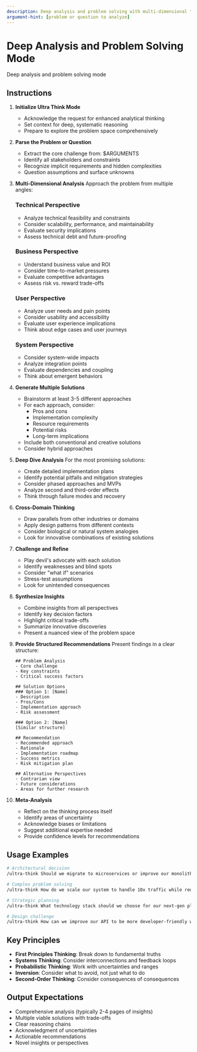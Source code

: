 ```yaml
---
description: Deep analysis and problem solving with multi-dimensional thinking
argument-hint: [problem or question to analyze]
---
```


# Deep Analysis and Problem Solving Mode

Deep analysis and problem solving mode

## Instructions

1. **Initialize Ultra Think Mode**
   - Acknowledge the request for enhanced analytical thinking
   - Set context for deep, systematic reasoning
   - Prepare to explore the problem space comprehensively

2. **Parse the Problem or Question**
   - Extract the core challenge from: $ARGUMENTS
   - Identify all stakeholders and constraints
   - Recognize implicit requirements and hidden complexities
   - Question assumptions and surface unknowns

3. **Multi-Dimensional Analysis**
   Approach the problem from multiple angles:

   ### Technical Perspective
   - Analyze technical feasibility and constraints
   - Consider scalability, performance, and maintainability
   - Evaluate security implications
   - Assess technical debt and future-proofing

   ### Business Perspective
   - Understand business value and ROI
   - Consider time-to-market pressures
   - Evaluate competitive advantages
   - Assess risk vs. reward trade-offs

   ### User Perspective
   - Analyze user needs and pain points
   - Consider usability and accessibility
   - Evaluate user experience implications
   - Think about edge cases and user journeys

   ### System Perspective
   - Consider system-wide impacts
   - Analyze integration points
   - Evaluate dependencies and coupling
   - Think about emergent behaviors

4. **Generate Multiple Solutions**
   - Brainstorm at least 3-5 different approaches
   - For each approach, consider:
     - Pros and cons
     - Implementation complexity
     - Resource requirements
     - Potential risks
     - Long-term implications
   - Include both conventional and creative solutions
   - Consider hybrid approaches

5. **Deep Dive Analysis**
   For the most promising solutions:
   - Create detailed implementation plans
   - Identify potential pitfalls and mitigation strategies
   - Consider phased approaches and MVPs
   - Analyze second and third-order effects
   - Think through failure modes and recovery

6. **Cross-Domain Thinking**
   - Draw parallels from other industries or domains
   - Apply design patterns from different contexts
   - Consider biological or natural system analogies
   - Look for innovative combinations of existing solutions

7. **Challenge and Refine**
   - Play devil's advocate with each solution
   - Identify weaknesses and blind spots
   - Consider "what if" scenarios
   - Stress-test assumptions
   - Look for unintended consequences

8. **Synthesize Insights**
   - Combine insights from all perspectives
   - Identify key decision factors
   - Highlight critical trade-offs
   - Summarize innovative discoveries
   - Present a nuanced view of the problem space

9. **Provide Structured Recommendations**
   Present findings in a clear structure:
   ```
   ## Problem Analysis
   - Core challenge
   - Key constraints
   - Critical success factors

   ## Solution Options
   ### Option 1: [Name]
   - Description
   - Pros/Cons
   - Implementation approach
   - Risk assessment

   ### Option 2: [Name]
   [Similar structure]

   ## Recommendation
   - Recommended approach
   - Rationale
   - Implementation roadmap
   - Success metrics
   - Risk mitigation plan

   ## Alternative Perspectives
   - Contrarian view
   - Future considerations
   - Areas for further research
   ```

10. **Meta-Analysis**
    - Reflect on the thinking process itself
    - Identify areas of uncertainty
    - Acknowledge biases or limitations
    - Suggest additional expertise needed
    - Provide confidence levels for recommendations

## Usage Examples

```bash
# Architectural decision
/ultra-think Should we migrate to microservices or improve our monolith?

# Complex problem solving
/ultra-think How do we scale our system to handle 10x traffic while reducing costs?

# Strategic planning
/ultra-think What technology stack should we choose for our next-gen platform?

# Design challenge
/ultra-think How can we improve our API to be more developer-friendly while maintaining backward compatibility?
```

## Key Principles

- **First Principles Thinking**: Break down to fundamental truths
- **Systems Thinking**: Consider interconnections and feedback loops
- **Probabilistic Thinking**: Work with uncertainties and ranges
- **Inversion**: Consider what to avoid, not just what to do
- **Second-Order Thinking**: Consider consequences of consequences

## Output Expectations

- Comprehensive analysis (typically 2-4 pages of insights)
- Multiple viable solutions with trade-offs
- Clear reasoning chains
- Acknowledgment of uncertainties
- Actionable recommendations
- Novel insights or perspectives